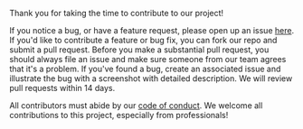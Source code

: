 Thank you for taking the time to contribute to our project!

If you notice a bug, or have a feature request, please open up an issue [here](https://github.com/UBC-MDS/532_project_job_Analyzer/pulls). If you'd like to contribute a feature or bug fix, you can fork our repo and submit a pull request. Before you make a substantial pull request, you should always file an issue and make sure someone from our team agrees that it's a problem. If you've found a bug, create an associated issue and illustrate the bug with a screenshot with detailed description. We will review pull requests within 14 days. 

All contributors must abide by our [code of conduct](https://github.com/UBC-MDS/532_project_job_Analyzer/blob/master/Code_of_Conduct.md). We welcome all contributions to this project, especially from professionals!



